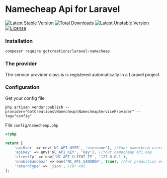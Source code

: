 # Namecheap Api for Laravel
[![Latest Stable Version](https://poser.pugx.org/gotcreations/laravel-namecheap/v)](//packagist.org/packages/gotcreations/laravel-namecheap) [![Total Downloads](https://poser.pugx.org/gotcreations/laravel-namecheap/downloads)](//packagist.org/packages/gotcreations/laravel-namecheap) [![Latest Unstable Version](https://poser.pugx.org/gotcreations/laravel-namecheap/v/unstable)](//packagist.org/packages/gotcreations/laravel-namecheap) [![License](https://poser.pugx.org/gotcreations/laravel-namecheap/license)](//packagist.org/packages/gotcreations/laravel-namecheap)


### Installation
```shell
composer require gotcreations/laravel-namecheap
```

### The provider
The service provider class is is registered automatically in a Laravel project.

### Configuration
Get your config file
```shell
php artisan vendor:publish --provider="GotCreations\Namecheap\NamecheapServiceProvider" --tag="config"
```
File `config/namecheap.php`
```php
<?php

return [
    'apiUser' => env('NC_API_USER', 'username'), //Your namecheap username
    'apiKey' => env('NC_API_KEY', 'key'), //Your namecheap API Key
    'clientIp' => env('NC_API_CLIENT_IP', '127.0.0.1'),
    'enableSandbox' => env('NC_API_SANDBOX', true), //For production env disable it
    'returnType' => 'json', //Or xml
];
```